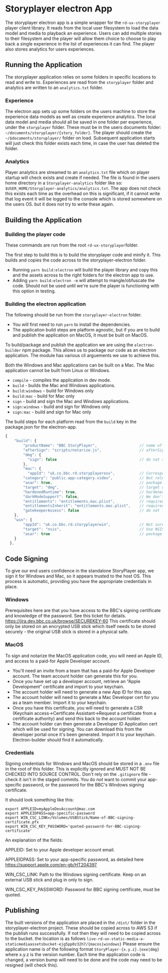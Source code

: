 # Storyplayer electron App

The storyplayer electron app is a simple wrapper for the `rd-ux-storyplayer` player client library. It reads from the local user filesystem to load the data model and media to playback an experience. Users can add multiple stories to their filesystem and the player will allow them choice to choose to play back a single experience in the list of experiences it can find. The player also stores analytics for users experiences.


## Running the Application

The storyplayer application relies on some folders in specific locations to read and write to. Experiences are read from the `storyplayer` folder and analytics are written to an `analytics.txt` folder.

### Experience
The electron app sets up some folders on the users machine to store the experience data models as well as create experience analytics. The local data model and media should all be saved in one folder per experience, under the `storyplayer` folder. These must be in the users documents folder: `~/documents/storyplayer/{story_folder}`. The player should create the `~/$documents/storuplayer/` folder on load. Subsequent application starts will just check this folder exists each time, in case the user has deleted the folder.

### Analytics
Player analytics are streamed to an `analytics.txt` file  which on player startup will check exists and create if needed. The file is found in the users home directory in a `Storyplayer-analytics` folder like so: `$USER_HOME/Storyplayer-analytics/analytics.txt`. The app does not check this exists each time as the overhead on this is significant, if it cannot write that log event it will be logged to the console which is stored somewhere on the users OS. but it does not try to write these again.


## Building the Application

### Building the player code

These commands are run from the root `rd-ux-storyplayer`folder.

The first step to build this is to build the storyplayer code and minify it. This builds and copies the code across to the storyplayer-electron folder. 
* Running `yarn build:electron` will build the player library and copy this and the assets across to the right folders for the electron app to use. 
* Adding `yarn build:electron -m` will attempt to mangle/obfuscate the code. Should not be used until we're sure the player is functioning with this option in testing.

### Building the electron application

The following should be run from the `storyplayer-electron` folder. 

* You will first need to run `yarn` to install the dependencies. 
* The application build steps are platform agnostic, but if you are to build and publish the application on MacOS, it must be built on MacOS.

To build/package and publish the application we are using the `electron-builder` npm package. This allows us to package our code as an electron application. The module has various cli arguements we use to achieve this.

Both the Windows and Mac applications can be built on a Mac.
The Mac application cannot be built from Linux or Windows.

* `compile` - compiles the application in dev mode.
* `build` - builds the Mac and Windows applications. 
* `build:windows` - build for Windows only
* `build:mac` - build for Mac only
* `sign` - build and sign the Mac and Windows applications. 
* `sign:windows` - build and sign for Windows only
* `sign:mac` - build and sign for Mac only

The build steps for each platform read from the `build` key in the package.json for the electron-app. 
```js
{
    "build": {
        "productName": "BBC StoryPlayer",                   // name of the application
        "afterSign": "scripts/notarize.js",                 // afterSign hook notarizes mac version (returns without action for windows version)
        "dmg": {
          "sign": false                                     // do not sign DMG
        },
        "mac": {
          "appId": "uk.co.bbc.rd.storyplayerosx",           // Corresponds to appId of provisioning profile at https://developer.apple.com/account/resources/profiles/ 
        "category": "public.app-category.video",            // Not relevant - app store category
        "asar": true,                                       // package into an archive
        "target": "dmg",                                    // target dmg
        "hardenedRuntime": true,                            // hardened runtimes are a prerequisite for notarisation
        "darkModeSupport": false,                           // We don't have a dark mode
        "entitlements": "entitlements.mac.plist",           // required for Electron apps
        "entitlementsInherit": "entitlements.mac.plist",    // required for Electron apps
        "gatekeeperAssess": false                           // do not let electron-osx-sign validate the signin (will cause notarization to fail)
    },
    "win": {
        "appId": "uk.co.bbc.rd.storyplayerwin",             // Not sure this is used
        "target": "nsis",                                   // Use NSIS to create Windows installer 
        "asar": true                                        // package into an archive
    }
  },
```

## Code Signing

To give our end users confidence in the standalone StoryPlayer app, we sign it for Windows and Mac, so it appears trusted to the host OS.
This process is automatic, providing you have the appropriate credentials in place.

### Windows
Prerequisites here are that you have access to the BBC's signing certificate and knowledge of the password. 
See this ticket for details. https://jira.dev.bbc.co.uk/browse/SECUREKEY-60
This certificate should only be stored on an encrypted USB stick which itself needs to be stored securely - the original USB stick is stored in a physical safe.

### MacOS
To sign and notarize the MacOS application code, you will need an Apple ID, and access to a paid-for Apple Developer account.

* You'll need an invite from a team that has a paid-for Apple Developer account. The team account holder can generate this for you.
* Once you have set up a developer account, retrieve an “Apple Development” certificate and import to your keychain.
* The account holder will need to generate a new App ID for this app.
* The account holder will need to generate a Mac Developer cert for you as a team member. Import it to your keychain.
* Once you have this certificate, you will need to generate a CSR (Keychain access->Certificate Assistant->Request a certificate from a certificate authority) and send this back to the account holder.
* The account holder can then generate a Developer ID Application cert which will be used for signing. You can download this from the developer portal once it's been generated. Import it to your keychain. Electron-builder should find it automatically.

### Credentials

Signing credentials for Windows and MacOS should be stored in a `.env` file in the root of this folder.
This is explicitly ignored and MUST NOT BE CHECKED INTO SOURCE CONTROL.
Don't rely on the `.gitignore` file - check it isn't in the staged commits.
You do *not* want to commit your app-specific password, or the password for the BBC's Windows signing certificate.

It should look something like this:
```
export APPLEID=myAppleDevAccount@mac.com
export APPLEIDPASS=app-specific-password
export WIN_CSC_LINK=/Volumes/USBStick/Name-of-BBC-signing-certificate.pfx
export WIN_CSC_KEY_PASSWORD='quoted-password-for-BBC-signing-certificate'
```

An explanation of the fields:

APPLEID:                Set to your Apple developer account email.

APPLEIDPASS:            Set to your app-specific password, as detailed here https://support.apple.com/en-gb/HT204397

WIN_CSC_LINK:           Path to the Windows signing certificate. Keep on an external USB stick and plug in only to sign.

WIN_CSC_KEY_PASSWORD:   Password for BBC signing certificate, must be quoted.

## Publishing

The built versions of the application are placed in the `/dist/` folder in the storyplayer-electron project. These should be copied across to AWS S3 if the publish runs successfully. If not then they will need to be copied across to the bucket. the location is as follows `live-rd-ux-static-media-a-staticmediaassetsbucket-ejg5pp0z32h7/{macos|windows}` Please ensure the application name is of the following format `StoryPlayer-{x.y.z}.{exe|dmg}` where x.y.z is the version number. Each time the application code is changed, a version bump will need to be done and the code may need to be resigned (will check this). 